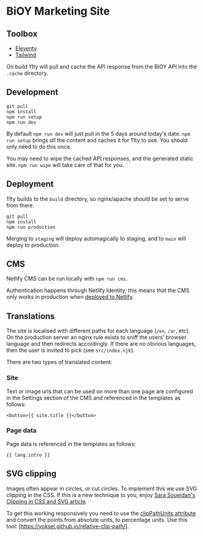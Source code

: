 # BiOY Marketing Site
## Toolbox

- [Eleventy](https://11ty.dev)
- [Tailwind](https://tailwindcss.com)

On build 11ty will pull and cache the API response from the BiOY API into the `.cache` directory.

## Development

```
git pull
npm install
npm run setup
npm run dev
```

By default `npm run dev` will just pull in the 5 days around today's date. `npm run setup` brings _all_ the content and caches it for 11ty to use. You should only need to do this once.

You may need to wipe the cached API responses, and the generated static site. `npm run wipe` will take care of that for you.

## Deployment

11ty builds to the `build` directory, so nginx/apache should be set to serve from there.

```
git pull
npm install
npm run production
```

Merging to `staging` will deploy automagically to staging, and to `main` will deploy to production.

## CMS

Netlify CMS can be run locally with `npm run cms`.

Authentication happens through Netlify Identity, this means that the CMS only works in production when [deployed to Netlify](https://bioy-marketing.netlify.app/).

## Translations

The site is localised with different paths for each language (`/en`, `/ar`, etc). On the production server an nginx rule exists to sniff the users' browser language and then redirects accordingly. If there are no obvious languages, then the user is invited to pick (see `src/index.njk`).

There are two types of translated content:
### Site

Text or image urls that can be used on more than one page are configured in the Settings section of the CMS and referenced in the templates as follows:

```
<button>{{ site.title }}</button>
```

### Page data

Page data is referenced in the templates as follows:

```
{{ lang.intro }}
```

## SVG clipping

Images often appear in circles, or cut circles. To implement this we use SVG clipping in the CSS. If this is a new technique to you, enjoy [Sara Soueidan's Clipping in CSS and SVG article](https://www.sarasoueidan.com/blog/css-svg-clipping/).

To get this working responsively you need to use the [clipPathUnits attribute](https://www.sarasoueidan.com/blog/css-svg-clipping/#clippathunits) and convert the points from absolute units, to percentage units. Use this tool: [https://yoksel.github.io/relative-clip-path/].
